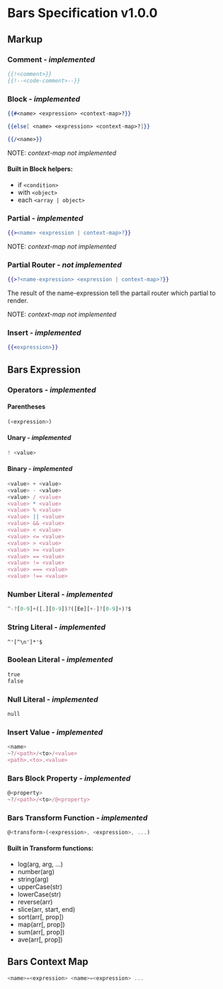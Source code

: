 # Bars Specification v1.0.0

## Markup

### Comment - *implemented*

```handlebars
{{!<comment>}}
{{!--<code-comment>--}}
```

### Block - *implemented*

```handlebars
{{#<name> <expression> <context-map>?}}

{{else[ <name> <expression> <context-map>?]}}

{{/<name>}}
```
NOTE: *context-map not implemented*

#### Built in Block helpers:
- if `<condition>`
- with `<object>`
- each `<array | object>`

### Partial - *implemented*

```handlebars
{{><name> <expression | context-map>?}}
```
NOTE: *context-map not implemented*

### Partial Router - *not implemented*

```handlebars
{{>?<name-expression> <expression | context-map>?}}
```
The result of the name-expression tell the partail router which partial to render.

NOTE: *context-map not implemented*

### Insert - *implemented*

```handlebars
{{<expression>}}
```

## Bars Expression

### Operators - *implemented*

#### Parentheses

```javascript
(<expression>)
```

#### Unary - *implemented*

```javascript
! <value>
```

#### Binary - *implemented*

```javascript
<value> + <value>
<value> - <value>
<value> / <value>
<value> * <value>
<value> % <value>
<value> || <value>
<value> && <value>
<value> < <value>
<value> <= <value>
<value> > <value>
<value> >= <value>
<value> == <value>
<value> != <value>
<value> === <value>
<value> !== <value>
```

### Number Literal - *implemented*

```javascript
^-?[0-9]+([.][0-9])?([Ee][+-]?[0-9]+)?$
```

### String Literal - *implemented*

```
^'[^\n']*'$
```

### Boolean Literal - *implemented*

```handlebars
true
false
```

### Null Literal - *implemented*

```handlebars
null
```

### Insert Value - *implemented*

```javascript
<name>
~?/<path>/<to>/<value>
<path>.<to>.<value>
```

### Bars Block Property - *implemented*

```javascript
@<property>
~?/<path>/<to>/@<property>
```

### Bars Transform Function - *implemented*

```javascript
@<transform>(<expression>, <expression>, ...)
```

#### Built in Transform functions:
- log(arg, arg, ...)
- number(arg)
- string(arg)
- upperCase(str)
- lowerCase(str)
- reverse(arr)
- slice(arr, start, end)
- sort(arr[, prop])
- map(arr[, prop])
- sum(arr[, prop])
- ave(arr[, prop])

## Bars Context Map

```javascript
<name>=<expression> <name>=<expression> ...
```
